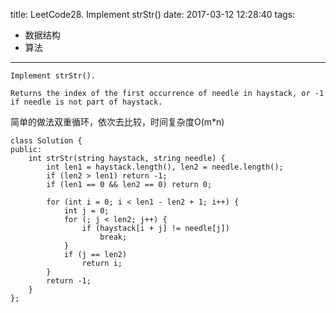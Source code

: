 title: LeetCode28. Implement strStr()
date: 2017-03-12 12:28:40
tags:
- 数据结构
- 算法
---

```
Implement strStr().

Returns the index of the first occurrence of needle in haystack, or -1 if needle is not part of haystack.

```

简单的做法双重循环，依次去比较，时间复杂度O(m*n)

```
class Solution {
public:
    int strStr(string haystack, string needle) {
        int len1 = haystack.length(), len2 = needle.length();
        if (len2 > len1) return -1;
        if (len1 == 0 && len2 == 0) return 0;
        
        for (int i = 0; i < len1 - len2 + 1; i++) {
            int j = 0;
            for (; j < len2; j++) {
                if (haystack[i + j] != needle[j])
                    break;
            }
            if (j == len2)
                return i;
        }
        return -1;
    }
};
```